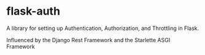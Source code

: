# flask-auth
A library for setting up Authentication, Authorization, and Throttling in Flask.

Influenced by the Django Rest Framework and the Starlette ASGI Framework
